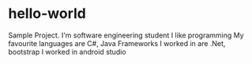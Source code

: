 # hello-world
Sample Project.
I'm software engineering student
I like programming
My favourite languages are C#, Java
Frameworks I worked in are .Net, bootstrap
I worked in android studio
